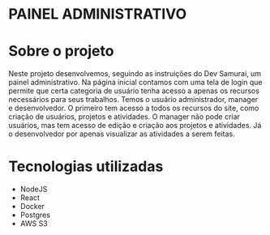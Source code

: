 # PAINEL ADMINISTRATIVO

# Sobre o projeto
Neste projeto desenvolvemos, seguindo as instruições do Dev Samurai, um painel administrativo. Na página inicial contamos com uma tela de login que permite que certa categoria de usuário tenha acesso a apenas os recursos necessários para seus trabalhos. Temos o usuário administrador, manager e desenvolvedor. O primeiro tem acesso a todos os recursos do site, como criação de usuários, projetos e atividades. O manager não pode criar usuários, mas tem acesso de edição e criação aos projetos e atividades. Já o desenvolvedor por apenas visualizar as atividades a serem feitas.

# Tecnologias utilizadas
- NodeJS
- React
- Docker
- Postgres
- AWS S3